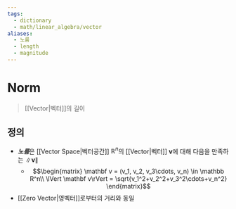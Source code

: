 ```yaml
---
tags:
  - dictionary
  - math/linear_algebra/vector
aliases:
  - 노름
  - length
  - magnitude
---
```

# Norm
> [[Vector|벡터]]의 길이
## 정의
+ ***노름***은 [[Vector Space|벡터공간]] $\mathbb R^n$의 [[Vector|벡터]] $\mathbf v$에 대해 다음을 만족하는 $\lVert\mathbf v\rVert$
	+ $$\begin{matrix}
			\mathbf v = (v_1, v_2, v_3\cdots, v_n) \in \mathbb R^n\\
			\lVert \mathbf v\rVert = \sqrt{v_1^2+v_2^2+v_3^2\cdots+v_n^2}
			\end{matrix}$$
+ [[Zero Vector|영벡터]]로부터의 거리와 동일